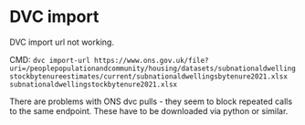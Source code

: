 # DVC import

DVC import url not working.

CMD: `dvc import-url https://www.ons.gov.uk/file?uri=/peoplepopulationandcommunity/housing/datasets/subnationaldwellingstockbytenureestimates/current/subnationaldwellingsbytenure2021.xlsx subnationaldwellingstockbytenure2021.xlsx`

There are problems with ONS dvc pulls - they seem to block repeated calls to the same endpoint. These have to be downloaded via python or similar.
